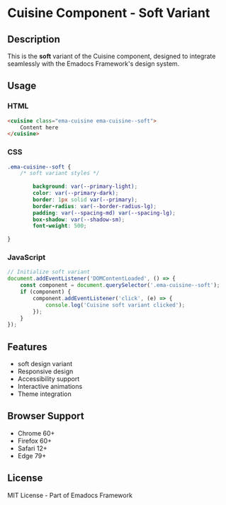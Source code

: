 # Cuisine Component - Soft Variant

## Description
This is the **soft** variant of the Cuisine component, designed to integrate seamlessly with the Emadocs Framework's design system.

## Usage

### HTML
```html
<cuisine class="ema-cuisine ema-cuisine--soft">
    Content here
</cuisine>
```

### CSS
```css
.ema-cuisine--soft {
    /* soft variant styles */
    
        background: var(--primary-light);
        color: var(--primary-dark);
        border: 1px solid var(--primary);
        border-radius: var(--border-radius-lg);
        padding: var(--spacing-md) var(--spacing-lg);
        box-shadow: var(--shadow-sm);
        font-weight: 500;
    
}
```

### JavaScript
```javascript
// Initialize soft variant
document.addEventListener('DOMContentLoaded', () => {
    const component = document.querySelector('.ema-cuisine--soft');
    if (component) {
        component.addEventListener('click', (e) => {
            console.log('Cuisine soft variant clicked');
        });
    }
});
```

## Features
- soft design variant
- Responsive design
- Accessibility support
- Interactive animations
- Theme integration

## Browser Support
- Chrome 60+
- Firefox 60+
- Safari 12+
- Edge 79+

## License
MIT License - Part of Emadocs Framework
